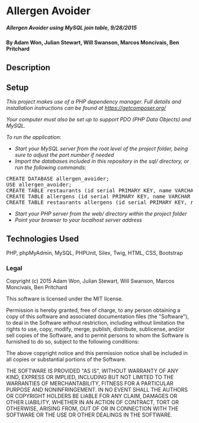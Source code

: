 # Allergen Avoider

##### Allergen Avoider using MySQL join table, 9/28/2015

#### By Adam Won, Julian Stewart, Will Swanson, Marcos Moncivais, Ben Pritchard

## Description


## Setup
_This project makes use of a PHP dependency manager. Full details and installation instructions can be found at https://getcomposer.org/_

_Your computer must also be set up to support PDO (PHP Data Objects) and MySQL._

_To run the application:_

* _Start your MySQL server from the root level of the project folder, being sure to adjust the port number if needed_
* _Import the databases included in this repository in the sql/ directory, or run the following commands:_
<pre>
CREATE DATABASE allergen_avoider;
USE allergen_avoider;
CREATE TABLE restaurants (id serial PRIMARY KEY, name VARCHAR (255));
CREATE TABLE allergens (id serial PRIMARY KEY, name VARCHAR (255));
CREATE TABLE restaurants_allergens (id serial PRIMARY KEY, restaurant_id INT, allergen_id INT);
</pre>
* _Start your PHP server from the web/ directory within the project folder_
* _Point your browser to your localhost server address_

## Technologies Used

PHP, phpMyAdmin, MySQL, PHPUnit, Silex, Twig, HTML, CSS, Bootstrap

### Legal

Copyright (c) 2015 Adam Won, Julian Stewart, Will Swanson, Marcos Moncivais, Ben Pritchard

This software is licensed under the MIT license.

Permission is hereby granted, free of charge, to any person obtaining a copy
of this software and associated documentation files (the "Software"), to deal
in the Software without restriction, including without limitation the rights
to use, copy, modify, merge, publish, distribute, sublicense, and/or sell
copies of the Software, and to permit persons to whom the Software is
furnished to do so, subject to the following conditions:

The above copyright notice and this permission notice shall be included in
all copies or substantial portions of the Software.

THE SOFTWARE IS PROVIDED "AS IS", WITHOUT WARRANTY OF ANY KIND, EXPRESS OR
IMPLIED, INCLUDING BUT NOT LIMITED TO THE WARRANTIES OF MERCHANTABILITY,
FITNESS FOR A PARTICULAR PURPOSE AND NONINFRINGEMENT. IN NO EVENT SHALL THE
AUTHORS OR COPYRIGHT HOLDERS BE LIABLE FOR ANY CLAIM, DAMAGES OR OTHER
LIABILITY, WHETHER IN AN ACTION OF CONTRACT, TORT OR OTHERWISE, ARISING FROM,
OUT OF OR IN CONNECTION WITH THE SOFTWARE OR THE USE OR OTHER DEALINGS IN
THE SOFTWARE.

